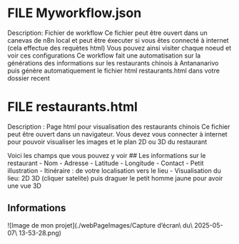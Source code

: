 # FILE Myworkflow.json

Description: Fichier de workflow 
Ce fichier peut être ouvert dans un canevas de n8n local et peut être éxecuter si vous êtes connecté à internet (cela effectue des requètes html)
Vous pouvez ainsi visiter chaque noeud et voir ces configurations
Ce workflow fait une automatisation sur la générations des informations sur les restaurants chinois à Antananarivo puis génère automatiquement le fichier html restaurants.html dans votre dossier recent



# FILE restaurants.html

Description : Page html pour visualisation des restaurants chinois 
Ce fichier peut être ouvert dans un navigateur. Vous devez vous connecter à internet pour pouvoir visualiser les images et le plan 2D ou 3D du restaurant

Voici les champs que vous pouvez y voir
        ## Les informations sur le restaurant
        - Nom
        - Adresse
        - Latitude
        - Longitude
        - Contact
        - Petit illustration
        - Itinéraire : de votre localisation vers le lieu
        - Visualisation du lieu: 2D 3D (cliquer satelite) puis draguer le petit homme jaune pour avoir une vue 3D 

## Informations
![Image de mon projet](./webPageImages/Capture d’écran\ du\ 2025-05-07\ 13-53-28.png)
